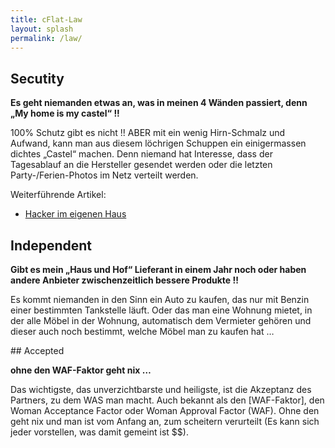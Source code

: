 ```yaml
---
title: cFlat-Law
layout: splash
permalink: /law/
---
```


## Secutity

**Es geht niemanden etwas an, was in meinen 4 Wänden passiert, denn „My home is my castel“ !!**

100% Schutz gibt es nicht !!  ABER mit ein wenig Hirn-Schmalz und Aufwand, kann man aus diesem löchrigen Schuppen ein einigermassen dichtes „Castel“ machen. Denn niemand hat Interesse, dass der Tagesablauf an die Hersteller gesendet werden oder die letzten Party-/Ferien-Photos im Netz verteilt werden. 

Weiterführende Artikel:
- [Hacker im eigenen Haus](http://digitalpresent.tagesspiegel.de/hacker-im-eigenen-haus)

## Independent

**Gibt es mein „Haus und Hof“ Lieferant in einem Jahr noch oder haben andere Anbieter zwischenzeitlich bessere Produkte !!**

Es kommt niemanden in den Sinn ein Auto zu kaufen, das nur mit Benzin einer bestimmten Tankstelle läuft. Oder das man eine Wohnung mietet, in der alle Möbel in der Wohnung, automatisch dem Vermieter gehören und dieser auch noch bestimmt, welche Möbel man zu kaufen hat … 


## Accepted

**ohne den WAF-Faktor geht nix …**

Das wichtigste, das unverzichtbarste und heiligste, ist die Akzeptanz des Partners, zu dem WAS man macht. Auch bekannt als den [WAF-Faktor], den Woman Acceptance Factor oder Woman Approval Factor (WAF). Ohne den geht nix und man ist vom Anfang an, zum scheitern verurteilt (Es kann sich jeder vorstellen, was damit gemeint ist $$).